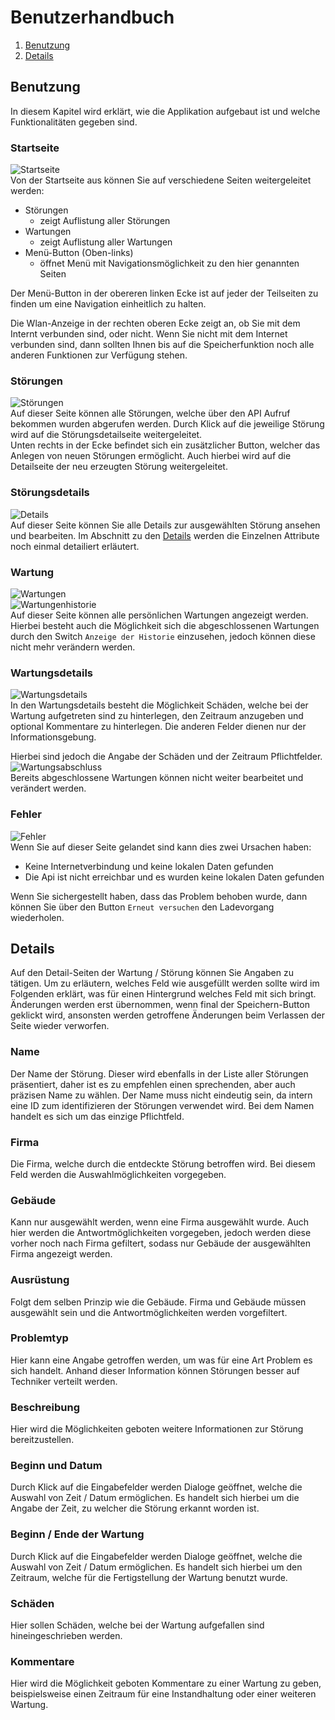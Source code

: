 # Benutzerhandbuch
1. [Benutzung](#benutzung)
2. [Details](#details)

## Benutzung
In diesem Kapitel wird erklärt, wie die Applikation aufgebaut ist und welche Funktionalitäten gegeben sind.
### Startseite
![Startseite](images/Start.png)<br>
Von der Startseite aus können Sie auf verschiedene Seiten weitergeleitet werden:
- Störungen
  - zeigt Auflistung aller Störungen
- Wartungen
  -  zeigt Auflistung aller Wartungen
-  Menü-Button (Oben-links)
    - öffnet Menü mit Navigationsmöglichkeit zu den hier genannten Seiten

Der Menü-Button in der obereren linken Ecke ist auf jeder der Teilseiten zu finden um eine Navigation einheitlich zu halten. 

Die Wlan-Anzeige in der rechten oberen Ecke zeigt an, ob Sie mit dem Internt verbunden sind, oder nicht. Wenn Sie nicht mit dem Internet verbunden sind, dann sollten Ihnen bis auf die Speicherfunktion noch alle anderen Funktionen zur Verfügung stehen.

### Störungen
![Störungen](images/stoerungen.png)<br>
Auf dieser Seite können alle Störungen, welche über den API Aufruf bekommen wurden abgerufen werden. Durch Klick auf die jeweilige Störung wird auf die Störungsdetailseite weitergeleitet. <br>
Unten rechts in der Ecke befindet sich ein zusätzlicher Button, welcher das Anlegen von neuen Störungen ermöglicht. Auch hierbei wird auf die Detailseite der neu erzeugten Störung weitergeleitet.
### Störungsdetails
![Details](images/Details.png)<br>
Auf dieser Seite können Sie alle Details zur ausgewählten Störung ansehen und bearbeiten. Im Abschnitt zu den [Details](#details) werden die Einzelnen Attribute noch einmal detailiert erläutert.
### Wartung
![Wartungen](images/Wartung1.PNG)<br>
![Wartungenhistorie](images/Wartung2.PNG)<br>
Auf dieser Seite können alle persönlichen Wartungen angezeigt werden. Hierbei besteht auch die Möglichkeit sich die abgeschlossenen Wartungen durch den Switch `Anzeige der Historie` einzusehen, jedoch können diese nicht mehr verändern werden.
### Wartungsdetails
![Wartungsdetails](images/Wartungsdetails.PNG)<br>
In den Wartungsdetails besteht die Möglichkeit Schäden, welche bei der Wartung aufgetreten sind zu hinterlegen, den Zeitraum anzugeben und optional Kommentare zu hinterlegen. Die anderen Felder dienen nur der Informationsgebung.

Hierbei sind jedoch die Angabe der Schäden und der Zeitraum Pflichtfelder.
![Wartungsabschluss](images/Wartung_abgeschlossen.png)<br>
Bereits abgeschlossene Wartungen können nicht weiter bearbeitet und verändert werden.
### Fehler
![Fehler](images/error.png)<br>
Wenn Sie auf dieser Seite gelandet sind kann dies zwei Ursachen haben:
- Keine Internetverbindung und keine lokalen Daten gefunden
- Die Api ist nicht erreichbar und es wurden keine lokalen Daten gefunden

Wenn Sie sichergestellt haben, dass das Problem behoben wurde, dann können Sie über den Button `Erneut versuchen` den Ladevorgang wiederholen.

## Details
Auf den Detail-Seiten der Wartung / Störung können Sie Angaben zu tätigen. Um zu erläutern, welches Feld wie ausgefüllt werden sollte wird im Folgenden erklärt, was für einen Hintergrund welches Feld mit sich bringt. Änderungen werden erst übernommen, wenn final der Speichern-Button geklickt wird, ansonsten werden getroffene Änderungen beim Verlassen der Seite wieder verworfen.
### Name
Der Name der Störung. Dieser wird ebenfalls in der Liste aller Störungen präsentiert, daher ist es zu empfehlen einen sprechenden, aber auch präzisen Name zu wählen.
Der Name muss nicht eindeutig sein, da intern eine ID zum identifizieren der Störungen verwendet wird. Bei dem Namen handelt es sich um das einzige Pflichtfeld.
### Firma
Die Firma, welche durch die entdeckte Störung betroffen wird. Bei diesem Feld werden die Auswahlmöglichkeiten vorgegeben.
### Gebäude
Kann nur ausgewählt werden, wenn eine Firma ausgewählt wurde. Auch hier werden die Antwortmöglichkeiten vorgegeben, jedoch werden diese vorher noch nach Firma gefiltert, sodass nur Gebäude der ausgewählten Firma angezeigt werden.
### Ausrüstung
Folgt dem selben Prinzip wie die Gebäude. Firma und Gebäude müssen ausgewählt sein und die Antwortmöglichkeiten werden vorgefiltert.
### Problemtyp
Hier kann eine Angabe getroffen werden, um was für eine Art Problem es sich handelt. Anhand dieser Information können Störungen besser auf Techniker verteilt werden.
### Beschreibung
Hier wird die Möglichkeiten geboten weitere Informationen zur Störung bereitzustellen.
### Beginn und Datum
Durch Klick auf die Eingabefelder werden Dialoge geöffnet, welche die Auswahl von Zeit / Datum ermöglichen. Es handelt sich hierbei um die Angabe der Zeit, zu welcher die Störung erkannt worden ist.
### Beginn / Ende der Wartung
Durch Klick auf die Eingabefelder werden Dialoge geöffnet, welche die Auswahl von Zeit / Datum ermöglichen. Es handelt sich hierbei um den Zeitraum, welche für die Fertigstellung der Wartung benutzt wurde.
### Schäden
Hier sollen Schäden, welche bei der Wartung aufgefallen sind hineingeschrieben werden.
### Kommentare
Hier wird die Möglichkeit geboten Kommentare zu einer Wartung zu geben, beispielsweise einen Zeitraum für eine Instandhaltung oder einer weiteren Wartung.
